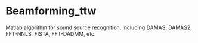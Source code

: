 # Beamforming_ttw
Matlab algorithm for sound source recognition, including DAMAS, DAMAS2, FFT-NNLS, FISTA, FFT-DADMM, etc.
